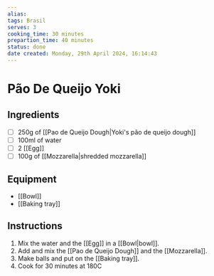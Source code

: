 ```yaml
---
alias: 
tags: Brasil
serves: 3
cooking_time: 30 minutes
prepartion_time: 40 minutes
status: done
date created: Monday, 29th April 2024, 16:14:43
---
```


# Pão De Queijo Yoki

## Ingredients

- [ ] 250g of [[Pao de Queijo Dough|Yoki's pão de queijo dough]]
- [ ] 100ml of water
- [ ] 2 [[Egg]]
- [ ] 100g of [[Mozzarella|shredded mozzarella]]

## Equipment

- [[Bowl]]
- [[Baking tray]]

## Instructions

1. Mix the water and the [[Egg]] in a [[Bowl|bowl]].
2. Add and mix the [[Pao de Queijo Dough]] and the [[Mozzarella]].
3. Make balls and put on the [[Baking tray]].
4. Cook for 30 minutes at 180C